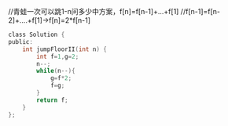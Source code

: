 //青蛙一次可以跳1-n问多少中方案，f[n]=f[n-1]+...+f[1]
//f[n-1]=f[n-2]+....+f[1]->f[n]=2*f[n-1]
```c
class Solution {
public:
    int jumpFloorII(int n) {
        int f=1,g=2;
        n--;
        while(n--){
            g=f*2;
            f=g;
        }
        return f;
    }
};
```
